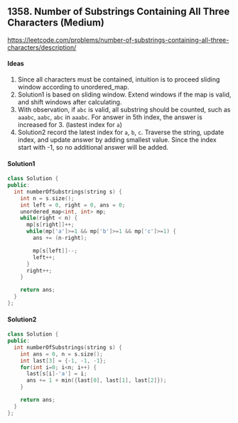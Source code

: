 ## 1358. Number of Substrings Containing All Three Characters (Medium)


https://leetcode.com/problems/number-of-substrings-containing-all-three-characters/description/


#### Ideas
1. Since all characters must be contained, intuition is to proceed sliding window according to unordered_map.
2. Solution1 is based on sliding window. Extend windows if the map is valid, and shift windows after calculating.
3. With observation, if `abc` is valid, all substring should be counted, such as `aaabc`, `aabc`, `abc` in `aaabc`. For answer in 5th index, the answer is increased for 3. (lastest index for `a`)
4. Solution2 record the latest index for `a`, `b`, `c`. Traverse the string, update index, and update answer by adding smallest value. Since the index start with -1, so no additional answer will be added.

#### Solution1
```C++
class Solution {
public:
  int numberOfSubstrings(string s) {
    int n = s.size();
    int left = 0, right = 0, ans = 0;
    unordered_map<int, int> mp;
    while(right < n) {
      mp[s[right]]++;
      while(mp['a']>=1 && mp['b']>=1 && mp['c']>=1) {
        ans += (n-right);

        mp[s[left]]--;
        left++;
      }
      right++;
    }

    return ans;
  }
};
```

#### Solution2
```C++
class Solution {
public:
  int numberOfSubstrings(string s) {
    int ans = 0, n = s.size();
    int last[3] = {-1, -1, -1};
    for(int i=0; i<n; i++) {
      last[s[i]-'a'] = i;
      ans += 1 + min({last[0], last[1], last[2]});
    }

    return ans;
  }
};
```

